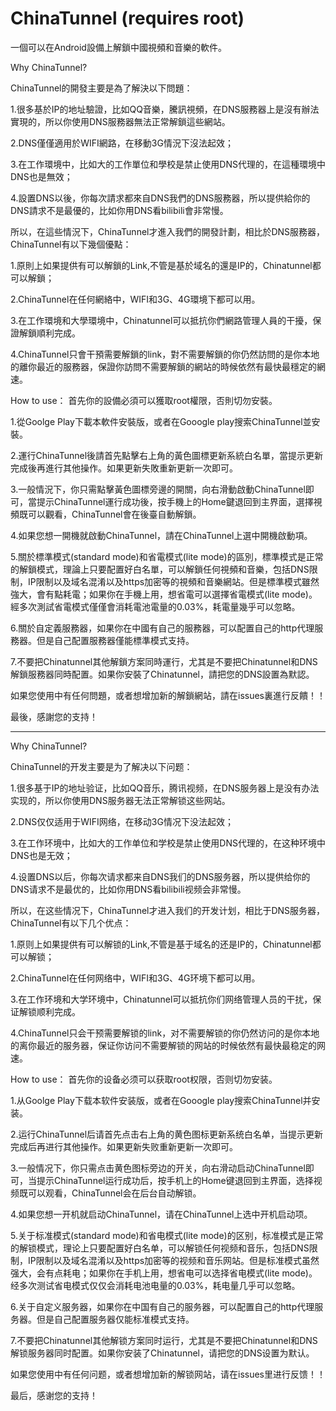 # ChinaTunnel (requires root)
一個可以在Android設備上解鎖中國視頻和音樂的軟件。

Why ChinaTunnel?

ChinaTunnel的開發主要是為了解決以下問題：

1.很多基於IP的地址驗證，比如QQ音樂，騰訊視頻，在DNS服務器上是沒有辦法實現的，所以你使用DNS服務器無法正常解鎖這些網站。

2.DNS僅僅適用於WIFI網路，在移動3G情況下沒法起效；

3.在工作環境中，比如大的工作單位和學校是禁止使用DNS代理的，在這種環境中DNS也是無效；

4.設置DNS以後，你每次請求都來自DNS我們的DNS服務器，所以提供給你的DNS請求不是最優的，比如你用DNS看bilibili會非常慢。

所以，在這些情況下，ChinaTunnel才進入我們的開發計劃，相比於DNS服務器，ChinaTunnel有以下幾個優點：

1.原則上如果提供有可以解鎖的Link,不管是基於域名的還是IP的，Chinatunnel都可以解鎖；

2.ChinaTunnel在任何網絡中，WIFI和3G、4G環境下都可以用。

3.在工作環境和大學環境中，Chinatunnel可以抵抗你們網路管理人員的干擾，保證解鎖順利完成。

4.ChinaTunnel只會干預需要解鎖的link，對不需要解鎖的你仍然訪問的是你本地的離你最近的服務器，保證你訪問不需要解鎖的網站的時候依然有最快最穩定的網速。

How to use： 首先你的設備必須可以獲取root權限，否則切勿安裝。

1.從Goolge Play下載本軟件安裝版，或者在Gooogle play搜索ChinaTunnel並安裝。

2.運行ChinaTunnel後請首先點擊右上角的黃色圖標更新系統白名單，當提示更新完成後再進行其他操作。如果更新失敗重新更新一次即可。

3.一般情況下，你只需點擊黃色圖標旁邊的開關，向右滑動啟動ChinaTunnel即可，當提示ChinaTunnel運行成功後，按手機上的Home鍵退回到主界面，選擇視頻既可以觀看，ChinaTunnel會在後臺自動解鎖。

4.如果您想一開機就啟動ChinaTunnel，請在ChinaTunnel上選中開機啟動項。

5.關於標準模式(standard mode)和省電模式(lite mode)的區別，標準模式是正常的解鎖模式，理論上只要配置好白名單，可以解鎖任何視頻和音樂，包括DNS限制，IP限制以及域名混淆以及https加密等的視頻和音樂網站。但是標準模式雖然強大，會有點耗電；如果你在手機上用，想省電可以選擇省電模式(lite mode)。經多次測試省電模式僅僅會消耗電池電量的0.03%，耗電量幾乎可以忽略。

6.關於自定義服務器，如果你在中國有自己的服務器，可以配置自己的http代理服務器。但是自己配置服務器僅能標準模式支持。

7.不要把Chinatunnel其他解鎖方案同時運行，尤其是不要把Chinatunnel和DNS解鎖服務器同時配置。如果你安裝了Chinatunnel，請把您的DNS設置為默認。

如果您使用中有任何問題，或者想增加新的解鎖網站，請在issues裏進行反饋！！

最後，感謝您的支持！

********************************************************************************************************

Why ChinaTunnel?

ChinaTunnel的开发主要是为了解决以下问题：

1.很多基于IP的地址验证，比如QQ音乐，腾讯视频，在DNS服务器上是没有办法实现的，所以你使用DNS服务器无法正常解锁这些网站。

2.DNS仅仅适用于WIFI网络，在移动3G情况下没法起效；

3.在工作环境中，比如大的工作单位和学校是禁止使用DNS代理的，在这种环境中DNS也是无效；

4.设置DNS以后，你每次请求都来自DNS我们的DNS服务器，所以提供给你的DNS请求不是最优的，比如你用DNS看bilibili视频会非常慢。

所以，在这些情况下，ChinaTunnel才进入我们的开发计划，相比于DNS服务器，ChinaTunnel有以下几个优点：

1.原则上如果提供有可以解锁的Link,不管是基于域名的还是IP的，Chinatunnel都可以解锁；

2.ChinaTunnel在任何网络中，WIFI和3G、4G环境下都可以用。

3.在工作环境和大学环境中，Chinatunnel可以抵抗你们网络管理人员的干扰，保证解锁顺利完成。

4.ChinaTunnel只会干预需要解锁的link，对不需要解锁的你仍然访问的是你本地的离你最近的服务器，保证你访问不需要解锁的网站的时候依然有最快最稳定的网速。

How to use：
首先你的设备必须可以获取root权限，否则切勿安装。

1.从Goolge Play下载本软件安装版，或者在Gooogle play搜索ChinaTunnel并安装。

2.运行ChinaTunnel后请首先点击右上角的黄色图标更新系统白名单，当提示更新完成后再进行其他操作。如果更新失败重新更新一次即可。

3.一般情况下，你只需点击黄色图标旁边的开关，向右滑动启动ChinaTunnel即可，当提示ChinaTunnel运行成功后，按手机上的Home键退回到主界面，选择视频既可以观看，ChinaTunnel会在后台自动解锁。

4.如果您想一开机就启动ChinaTunnel，请在ChinaTunnel上选中开机启动项。

5.关于标准模式(standard mode)和省电模式(lite mode)的区别，标准模式是正常的解锁模式，理论上只要配置好白名单，可以解锁任何视频和音乐，包括DNS限制，IP限制以及域名混淆以及https加密等的视频和音乐网站。但是标准模式虽然强大，会有点耗电；如果你在手机上用，想省电可以选择省电模式(lite mode)。经多次测试省电模式仅仅会消耗电池电量的0.03%，耗电量几乎可以忽略。

6.关于自定义服务器，如果你在中国有自己的服务器，可以配置自己的http代理服务器。但是自己配置服务器仅能标准模式支持。

7.不要把Chinatunnel其他解锁方案同时运行，尤其是不要把Chinatunnel和DNS解锁服务器同时配置。如果你安装了Chinatunnel，请把您的DNS设置为默认。

如果您使用中有任何问题，或者想增加新的解锁网站，请在issues里进行反馈！！

最后，感谢您的支持！
